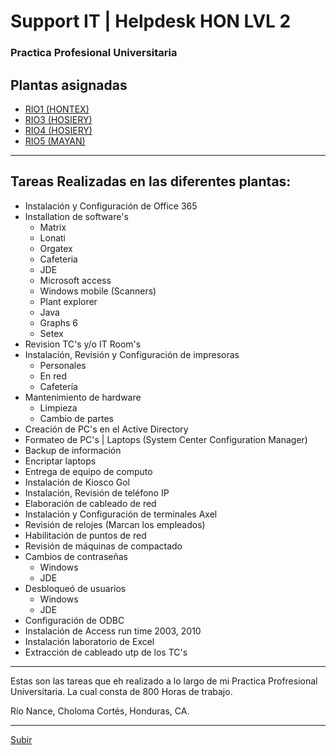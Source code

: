 # Support IT | Helpdesk HON LVL 2
### Practica Profesional Universitaria

## Plantas asignadas
  - [RIO1 (HONTEX)](#tareas-realizadas-en-las-diferentes-plantas)
  - [RIO3 (HOSIERY)](#tareas-realizadas-en-las-diferentes-plantas)
  - [RIO4 (HOSIERY)](#tareas-realizadas-en-las-diferentes-plantas)
  - [RIO5 (MAYAN)](#tareas-realizadas-en-las-diferentes-plantas)
  
--- 

## Tareas Realizadas en las diferentes plantas:
- Instalación y Configuración de Office 365
- Installation de software's
    - Matrix
    - Lonati
    - Orgatex
    - Cafeteria
    - JDE
    - Microsoft access
    - Windows mobile (Scanners)
    - Plant explorer
    - Java
    - Graphs 6
    - Setex
- Revision TC's y/o IT Room's
- Instalación, Revisión y Configuración de impresoras 
    - Personales
    - En red
    - Cafetería
- Mantenimiento de hardware
    - Limpieza
    - Cambio de partes
- Creación de PC's en el Active Directory
- Formateo de PC's | Laptops (System Center Configuration Manager)
- Backup de información 
- Encriptar laptops
- Entrega de equipo de computo
- Instalación de Kiosco Gol
- Instalación, Revisión de teléfono IP
- Elaboración de cableado de red
- Instalación y Configuración de terminales Axel
- Revisión de relojes (Marcan los empleados)
- Habilitación de puntos de red
- Revisión de máquinas de compactado
- Cambios de contraseñas
    - Windows
    - JDE
- Desbloqueó de usuarios
    - Windows
    - JDE
- Configuración de ODBC
- Instalación de Access run time 2003, 2010
- Instalación laboratorio de Excel
- Extracción de cableado utp de los TC's
---

Estas son las tareas que eh realizado a lo largo de mi Practica Profresional Universitaria.
La cual consta de 800 Horas de trabajo. 

Río Nance, Choloma Cortés, Honduras, CA.

---
[Subir](#support-it-helpdesk-hon-lvl-2)